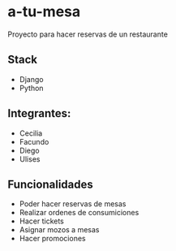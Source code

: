# a-tu-mesa
Proyecto para hacer reservas de un restaurante
## Stack
- Django
- Python

## Integrantes:
- Cecilia
- Facundo
- Diego
- Ulises
## Funcionalidades
- Poder hacer reservas de mesas
- Realizar ordenes de consumiciones
- Hacer tickets
- Asignar mozos a mesas
- Hacer promociones

